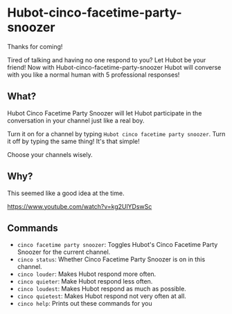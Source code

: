 # Hubot-cinco-facetime-party-snoozer
Thanks for coming!

Tired of talking and having no one respond to you? Let Hubot be your friend! Now with Hubot-cinco-facetime-party-snoozer 
Hubot will converse with you like a normal human with 5 professional responses!

## What?
Hubot Cinco Facetime Party Snoozer will let Hubot participate in the conversation in your channel just like a real boy. 

Turn it on for a channel by typing `Hubot cinco facetime party snoozer`. Turn it off by typing the same thing! It's that simple!

Choose your channels wisely.

## Why?
This seemed like a good idea at the time.

https://www.youtube.com/watch?v=kg2UlYDswSc

## Commands

* `cinco facetime party snoozer`: Toggles Hubot's Cinco Facetime Party Snoozer for the current channel.
* `cinco status`: Whether Cinco Facetime Party Snoozer is on in this channel.
* `cinco louder`: Makes Hubot respond more often.
* `cinco quieter`: Make Hubot respond less often.
* `cinco loudest`: Makes Hubot respond as much as possible.
* `cinco quietest`: Makes Hubot respond not very often at all.
* `cinco help`: Prints out these commands for you
